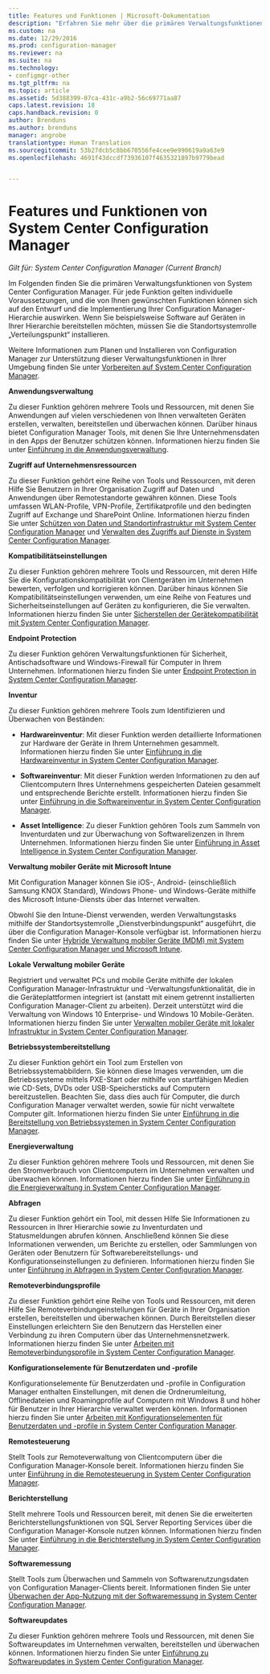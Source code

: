 ```yaml
---
title: Features und Funktionen | Microsoft-Dokumentation
description: "Erfahren Sie mehr über die primären Verwaltungsfunktionen von System Center Configuration Manager."
ms.custom: na
ms.date: 12/29/2016
ms.prod: configuration-manager
ms.reviewer: na
ms.suite: na
ms.technology:
- configmgr-other
ms.tgt_pltfrm: na
ms.topic: article
ms.assetid: 5d388399-07ca-431c-a9b2-56c69771aa87
caps.latest.revision: 18
caps.handback.revision: 0
author: Brenduns
ms.author: brenduns
manager: angrobe
translationtype: Human Translation
ms.sourcegitcommit: 53b27dcb5c8bb670556fe4cee9e990619a9a63e9
ms.openlocfilehash: 4691f43dccdf73936107f4635321897b9779bead


---
```

# <a name="features-and-capabilities-of-system-center-configuration-manager"></a>Features und Funktionen von System Center Configuration Manager

*Gilt für: System Center Configuration Manager (Current Branch)*

Im Folgenden finden Sie die primären Verwaltungsfunktionen von System Center Configuration Manager. Für jede Funktion gelten individuelle Voraussetzungen, und die von Ihnen gewünschten Funktionen können sich auf den Entwurf und die Implementierung Ihrer Configuration Manager-Hierarchie auswirken. Wenn Sie beispielsweise Software auf Geräten in Ihrer Hierarchie bereitstellen möchten, müssen Sie die Standortsystemrolle „Verteilungspunkt“ installieren.  

 Weitere Informationen zum Planen und Installieren von Configuration Manager zur Unterstützung dieser Verwaltungsfunktionen in Ihrer Umgebung finden Sie unter [Vorbereiten auf System Center Configuration Manager](../../../core/plan-design/get-ready.md).  

 **Anwendungsverwaltung**  

 Zu dieser Funktion gehören mehrere Tools und Ressourcen, mit denen Sie Anwendungen auf vielen verschiedenen von Ihnen verwalteten Geräten erstellen, verwalten, bereitstellen und überwachen können. Darüber hinaus bietet Configuration Manager Tools, mit denen Sie Ihre Unternehmensdaten in den Apps der Benutzer schützen können. Informationen hierzu finden Sie unter [Einführung in die Anwendungsverwaltung](/sccm/apps/understand/introduction-to-application-management).

 **Zugriff auf Unternehmensressourcen**  

 Zu dieser Funktion gehört eine Reihe von Tools und Ressourcen, mit deren Hilfe Sie Benutzern in Ihrer Organisation Zugriff auf Daten und Anwendungen über Remotestandorte gewähren können. Diese Tools umfassen WLAN-Profile, VPN-Profile, Zertifikatprofile und den bedingten Zugriff auf Exchange und SharePoint Online. Informationen hierzu finden Sie unter [Schützen von Daten und Standortinfrastruktur mit System Center Configuration Manager](../../../protect/understand/protect-data-and-site-infrastructure.md) und [Verwalten des Zugriffs auf Dienste in System Center Configuration Manager](../../../protect/deploy-use/manage-access-to-services.md).  

 **Kompatibilitätseinstellungen**  

 Zu dieser Funktion gehören mehrere Tools und Ressourcen, mit deren Hilfe Sie die Konfigurationskompatibilität von Clientgeräten im Unternehmen bewerten, verfolgen und korrigieren können. Darüber hinaus können Sie Kompatibilitätseinstellungen verwenden, um eine Reihe von Features und Sicherheitseinstellungen auf Geräten zu konfigurieren, die Sie verwalten. Informationen hierzu finden Sie unter [Sicherstellen der Gerätekompatibilität mit System Center Configuration Manager](../../../compliance/understand/ensure-device-compliance.md).  

 **Endpoint Protection**  

 Zu dieser Funktion gehören Verwaltungsfunktionen für Sicherheit, Antischadsoftware und Windows-Firewall für Computer in Ihrem Unternehmen. Informationen hierzu finden Sie unter [Endpoint Protection in System Center Configuration Manager](../../../protect/deploy-use/endpoint-protection.md).  

 **Inventur**  

 Zu dieser Funktion gehören mehrere Tools zum Identifizieren und Überwachen von Beständen:  

-   **Hardwareinventur**: Mit dieser Funktion werden detaillierte Informationen zur Hardware der Geräte in Ihrem Unternehmen gesammelt. Informationen hierzu finden Sie unter [Einführung in die Hardwareinventur in System Center Configuration Manager](../../../core/clients/manage/inventory/introduction-to-hardware-inventory.md).  

-   **Softwareinventur**: Mit dieser Funktion werden Informationen zu den auf Clientcomputern Ihres Unternehmens gespeicherten Dateien gesammelt und entsprechende Berichte erstellt. Informationen hierzu finden Sie unter [Einführung in die Softwareinventur in System Center Configuration Manager](../../../core/clients/manage/inventory/introduction-to-software-inventory.md).  

-   **Asset Intelligence**: Zu dieser Funktion gehören Tools zum Sammeln von Inventurdaten und zur Überwachung von Softwarelizenzen in Ihrem Unternehmen. Informationen hierzu finden Sie unter [Einführung in Asset Intelligence in System Center Configuration Manager](../../../core/clients/manage/asset-intelligence/introduction-to-asset-intelligence.md).  

**Verwaltung mobiler Geräte mit Microsoft Intune**  

 Mit Configuration Manager können Sie iOS-, Android- (einschließlich Samsung KNOX Standard), Windows Phone- und Windows-Geräte mithilfe des Microsoft Intune-Diensts über das Internet verwalten.

 Obwohl Sie den Intune-Dienst verwenden, werden Verwaltungstasks mithilfe der Standortsystemrolle „Dienstverbindungspunkt“ ausgeführt, die über die Configuration Manager-Konsole verfügbar ist. Informationen hierzu finden Sie unter [Hybride Verwaltung mobiler Geräte (MDM) mit System Center Configuration Manager und Microsoft Intune](../../../mdm/understand/hybrid-mobile-device-management.md).  

 **Lokale Verwaltung mobiler Geräte**  

 Registriert und verwaltet PCs und mobile Geräte mithilfe der lokalen Configuration Manager-Infrastruktur und -Verwaltungsfunktionalität, die in die Geräteplattformen integriert ist (anstatt mit einem getrennt installierten Configuration Manager-Client zu arbeiten). Derzeit unterstützt wird die Verwaltung von Windows 10 Enterprise- und Windows 10 Mobile-Geräten. Informationen hierzu finden Sie unter [Verwalten mobiler Geräte mit lokaler Infrastruktur in System Center Configuration Manager](../../../mdm/understand/manage-mobile-devices-with-on-premises-infrastructure.md).  

 **Betriebssystembereitstellung**  

 Zu dieser Funktion gehört ein Tool zum Erstellen von Betriebssystemabbildern. Sie können diese Images verwenden, um die Betriebssysteme mittels PXE-Start oder mithilfe von startfähigen Medien wie CD-Sets, DVDs oder USB-Speichersticks auf Computern bereitzustellen. Beachten Sie, dass dies auch für Computer, die durch Configuration Manager verwaltet werden, sowie für nicht verwaltete Computer gilt. Informationen hierzu finden Sie unter [Einführung in die Bereitstellung von Betriebssystemen in System Center Configuration Manager](../../../osd/understand/introduction-to-operating-system-deployment.md).  

 **Energieverwaltung**  

 Zu dieser Funktion gehören mehrere Tools und Ressourcen, mit denen Sie den Stromverbrauch von Clientcomputern im Unternehmen verwalten und überwachen können. Informationen hierzu finden Sie unter [Einführung in die Energieverwaltung in System Center Configuration Manager](../../../core/clients/manage/power/introduction-to-power-management.md).  

 **Abfragen**  

 Zu dieser Funktion gehört ein Tool, mit dessen Hilfe Sie Informationen zu Ressourcen in Ihrer Hierarchie sowie zu Inventurdaten und Statusmeldungen abrufen können. Anschließend können Sie diese Informationen verwenden, um Berichte zu erstellen, oder Sammlungen von Geräten oder Benutzern für Softwarebereitstellungs- und Konfigurationseinstellungen zu definieren. Informationen hierzu finden Sie unter [Einführung in Abfragen in System Center Configuration Manager](../../../core/servers/manage/introduction-to-queries.md).  

 **Remoteverbindungsprofile**  

 Zu dieser Funktion gehört eine Reihe von Tools und Ressourcen, mit deren Hilfe Sie Remoteverbindungeinstellungen für Geräte in Ihrer Organisation erstellen, bereitstellen und überwachen können. Durch Bereitstellen dieser Einstellungen erleichtern Sie den Benutzern das Herstellen einer Verbindung zu ihren Computern über das Unternehmensnetzwerk. Informationen hierzu finden Sie unter [Arbeiten mit Remoteverbindungsprofile in System Center Configuration Manager](/sccm/compliance/deploy-use/create-remote-connection-profiles).  

 **Konfigurationselemente für Benutzerdaten und -profile**  

 Konfigurationselemente für Benutzerdaten und -profile in Configuration Manager enthalten Einstellungen, mit denen die Ordnerumleitung, Offlinedateien und Roamingprofile auf Computern mit Windows 8 und höher für Benutzer in Ihrer Hierarchie verwaltet werden können. Informationen hierzu finden Sie unter [Arbeiten mit Konfigurationselementen für Benutzerdaten und -profile in System Center Configuration Manager](/sccm/compliance/deploy-use/create-user-data-and-profiles-configuration-items).  

 **Remotesteuerung**  

 Stellt Tools zur Remoteverwaltung von Clientcomputern über die Configuration Manager-Konsole bereit. Informationen hierzu finden Sie unter [Einführung in die Remotesteuerung in System Center Configuration Manager](../../../core/clients/manage/remote-control/introduction-to-remote-control.md).  

 **Berichterstellung**  

 Stellt mehrere Tools und Ressourcen bereit, mit denen Sie die erweiterten Berichterstellungsfunktionen von SQL Server Reporting Services über die Configuration Manager-Konsole nutzen können. Informationen hierzu finden Sie unter [Einführung in die Berichterstellung in System Center Configuration Manager](../../../core/servers/manage/introduction-to-reporting.md).  

 **Softwaremessung**  

 Stellt Tools zum Überwachen und Sammeln von Softwarenutzungsdaten von Configuration Manager-Clients bereit. Informationen finden Sie unter [Überwachen der App-Nutzung mit der Softwaremessung in System Center Configuration Manager](../../../apps/deploy-use/monitor-app-usage-with-software-metering.md).  

 **Softwareupdates**  

 Zu dieser Funktion gehören mehrere Tools und Ressourcen, mit denen Sie Softwareupdates im Unternehmen verwalten, bereitstellen und überwachen können. Informationen hierzu finden Sie unter [Einführung zu Softwareupdates in System Center Configuration Manager](/sccm/sum/understand/software-updates-introduction).  



<!--HONumber=Dec16_HO5-->


